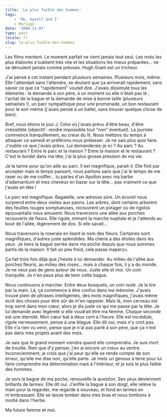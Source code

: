 ```yaml
---
title: 'Le plus faible des hommes'
tags:
    - 'Me, myself and I'
    - Mariage
date: '2008-11-03'
type: post
locale: fr
slug: le-plus-faible-des-hommes
---
```


Les films mentent. Le moment parfait ne vient jamais tout seul. Les mots les plus élaborés s'oublient très vite et les situations les mieux préparées… ne se déroulent jamais comme prévues. Hugh Grant est un tricheur.

J'ai pensé à cet instant pendant plusieurs semaines. Plusieurs mois, même. Elle l'attendait sans l'attendre, se doutant que ça arriverait rapidement, sans savoir ce que ce "rapidement" voulait dire. J'avais dissimulé tous les éléments : la demande à son père, à un moment où elle n'était pas là ; l'achat de la bague et la demande de mise à bonne taille (plusieurs semaines&nbsp;!), un parc sympathique pour une promenade, un bon restaurant pour le soir-même (j'avais pensé à un ballet, sans trouver quelque chose de bien).

Bref, nous étions le jour J. Celui où j'avais prévu d'être beau, d'être irrésistible (objectif : rendre impossible tout "non" éventuel). La journée commence tranquillement, au creux du lit. Nous mettons du temps à attaquer ce samedi et préférons nous prélasser. Je ne sais plus quoi faire. J'oublie ce que j'avais prévu. Lui demanderais-je ici&nbsp;? Au parc&nbsp;? Au restaurant&nbsp;? Entre le parc et la maison&nbsp;? Entre la maison et le restaurant&nbsp;? C'est le bordel dans ma tête, j'ai la plus grosse pression de ma vie.

Je la tanne pour qu'on aille au parc. Il est magnifique, parait-il. Elle finit par accepter mais le temps passant, nous partons sans que j'ai le temps de me raser ou de me coiffer… tu parles d'un Apollon avec ma barbe d'adamantium et mes cheveux en bazar sur la tête… pas vraiment ce que j'avais en tête&nbsp;!

Le parc est magnifique. Bagatelle, une adresse sûre. Un écureil nous surprend entre deux visites aux paons. Les arbres, dont certains arborent des feuilles rouges somptueuses, recouvrent un potager où de rigolos épouvantails nous amusent. Nous traversons une allée aux porches recouverts de fleurs. Elle rigole, mimant la marche nuptiale et je l'attends au bout de l'allée, légèrement de dos. Si elle savait…

Nous traversons la roseraie en lisant le nom des fleurs. Certaines sont magnifiques, d'autres juste splendides. Ma chérie a des étoiles dans les yeux. Je tiens la bague serrée dans ma poche depuis que nous sommes partis de la maison. Il fait un peu froid, cela passe inaperçu.

Ça fait trois fois déjà que j'hésite à lui demander. Au milieu de l'allée aux porches fleuris, au milieu des roses… mais à chaque fois, il y a du monde. Je ne veux pas de gens autour de nous. Juste elle et moi. Un coin tranquille. Je n'en peux plus de tenir cette bague.

Nous continuons à marcher. Entre deux bosquets, un coin isolé. Je la tire par la main. Là, ça commence à être confus dans ma mémoire. J'avais trouvé plein de phrases intelligentes, des mots magnifiques, j'avais même écrit des choses pour être sûr de m'en rappeler. Mais là, mon cerveau est trop serré dans mon cœur, alors je dis juste ce qui me passe par la tête. Je lui demande avec légèreté si elle voudrait être ma femme. Chaque seconde est une éternité. Mon cœur bat à deux cent à l'heure. Elle est incrédule, rigole nerveusement, pense à une blague. Elle dit oui, mais n'y croit pas. Elle n'a rien vu venir, pense que je n'ai pas parlé à son père, que ça n'est pas dans mes projets avant des mois.

Je sais que le grand moment viendra quand elle comprendra. Je suis mort de trouille. Rien que d'y penser, j'en ai encore un creux au ventre. Inconsciemment, je crois que j'ai peur qu'elle se rende compte de son erreur, qu'elle me dise non, qu'elle parte. Je mets un genoux à terre pour lui faire comprendre ma détermination mais à l'intérieur, et je suis le plus faible des hommes.

Je sors la bague de ma poche, renouvelle la question. Ses yeux deviennent brillants de larmes. Elle dit oui. J'enfile la bague à son doigt, elle relève la main pour la regarder, me regarde à nouveau, et fond en larmes en m'embrassant. Elle se laisse tomber dans mes bras et nous tombons à moitié dans l'herbe.

Ma future femme et moi.
